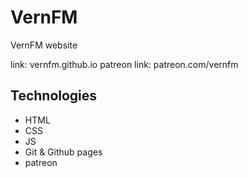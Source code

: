# VernFM

VernFM website

link: vernfm.github.io
patreon link: patreon.com/vernfm

## Technologies

- HTML
- CSS
- JS
- Git & Github pages
- patreon
